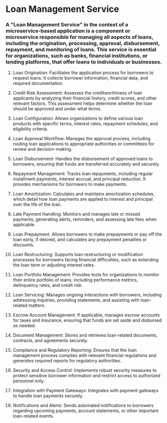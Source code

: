 # Loan Management Service

### A "Loan Management Service" in the context of a microservice-based application is a component or microservice responsible for managing all aspects of loans, including the origination, processing, approval, disbursement, repayment, and monitoring of loans. This service is essential for organizations, such as banks, financial institutions, or lending platforms, that offer loans to individuals or businesses. 

1. Loan Origination: Facilitates the application process for borrowers to request loans. It collects borrower information, financial data, and required documentation.

2. Credit Risk Assessment: Assesses the creditworthiness of loan applicants by analyzing their financial history, credit scores, and other relevant factors. This assessment helps determine whether the loan should be approved and under what terms.

3. Loan Configuration: Allows organizations to define various loan products with specific terms, interest rates, repayment schedules, and eligibility criteria.

4. Loan Approval Workflow: Manages the approval process, including routing loan applications to appropriate authorities or committees for review and decision-making.

5. Loan Disbursement: Handles the disbursement of approved loans to borrowers, ensuring that funds are transferred accurately and securely.

6. Repayment Management: Tracks loan repayments, including regular installment payments, interest accrual, and principal reduction. It provides mechanisms for borrowers to make payments.

7. Loan Amortization: Calculates and maintains amortization schedules, which detail how loan payments are applied to interest and principal over the life of the loan.

8. Late Payment Handling: Monitors and manages late or missed payments, generating alerts, reminders, and assessing late fees when applicable.

9. Loan Prepayment: Allows borrowers to make prepayments or pay off the loan early, if desired, and calculates any prepayment penalties or discounts.

10. Loan Restructuring: Supports loan restructuring or modification processes for borrowers facing financial difficulties, such as extending the loan term or adjusting interest rates.

11. Loan Portfolio Management: Provides tools for organizations to monitor their entire portfolio of loans, including performance metrics, delinquency rates, and credit risk.

12. Loan Servicing: Manages ongoing interactions with borrowers, including addressing inquiries, providing statements, and assisting with loan-related matters.

13. Escrow Account Management: If applicable, manages escrow accounts for taxes and insurance, ensuring that funds are set aside and disbursed as needed.

14. Document Management: Stores and retrieves loan-related documents, contracts, and agreements securely.

15. Compliance and Regulatory Reporting: Ensures that the loan management process complies with relevant financial regulations and generates required reports for regulatory authorities.

16. Security and Access Control: Implements robust security measures to protect sensitive borrower information and restrict access to authorized personnel only.

17. Integration with Payment Gateways: Integrates with payment gateways to handle loan payments securely.

18. Notifications and Alerts: Sends automated notifications to borrowers regarding upcoming payments, account statements, or other important loan-related events.
